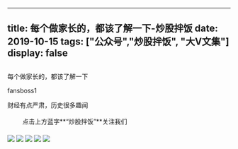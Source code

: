 
---
title:   每个做家长的，都该了解一下-炒股拌饭
date: 2019-10-15
tags: ["公众号","炒股拌饭", "大V文集"]
display: false
---


## 



每个做家长的，都该了解一下




fansboss1




财经有点严肃，历史很多趣闻


<img class="__bg_gif" data-ratio="1" data-type="gif" data-w="400" src="https://mmbiz.qpic.cn/mmbiz_gif/Lvm6UAoJibrP9JEWQRXR3swLXRYlFicicbg2q6gYPiapiaCkPr8GibxibGO0jcDe76cnAUJ3KBkCmyTIZBueDAOslJ0Zw/640?wx_fmt=gif" style="margin-right: auto;margin-left: auto;font-size: 16px;text-align: left;border-width: 0px;border-color: currentcolor;text-indent: 2em;letter-spacing: 1px;font-family: 微软雅黑, sans-serif;vertical-align: middle;display: inline-block;overflow-wrap: break-word;box-sizing: border-box !important;word-wrap: break-word !important;visibility: visible !important;width: 30px !important;"/>&nbsp;点击上方蓝字**“炒股拌饭”**关注我们

<img class="rich_pages" data-ratio="0.6488439306358381" data-s="300,640" src="https://mmbiz.qpic.cn/mmbiz_png/tnE2st4BmibbWOagcQcTmQj9ljYV8zLHibDeoVGibOHm2icw0pmiaeicYsp8E8FkNEVSpspzhb3mltyS6lvtvW2JHia1A/640?wx_fmt=png" data-type="png" data-w="692" style=""/>

<img class="rich_pages" data-ratio="1.3865740740740742" data-s="300,640" src="https://mmbiz.qpic.cn/mmbiz_png/tnE2st4BmibbWOagcQcTmQj9ljYV8zLHibvk4YYTSrKsJkYkibVticul74TEREnfCrWz7hAlMXvmS23Pf5D6ydsEYg/640?wx_fmt=png" data-type="png" data-w="432" style=""/>

<img class="rich_pages" data-ratio="0.3309248554913295" data-s="300,640" src="https://mmbiz.qpic.cn/mmbiz_png/tnE2st4BmibbWOagcQcTmQj9ljYV8zLHib5H8TwqRSXC0B2ib4iaTl6TLmg9G0BFoNyfzAIrkPeJkomIHO9JHlnZRw/640?wx_fmt=png" data-type="png" data-w="692" style=""/>

<img class="rich_pages" data-ratio="0.6406926406926406" data-s="300,640" src="https://mmbiz.qpic.cn/mmbiz_png/tnE2st4BmibbWOagcQcTmQj9ljYV8zLHibVRHWYWIseKHcrKkm9tkD5dzcglqro6hnoRUcQbbkCdVGSHqG8Pb6kg/640?wx_fmt=png" data-type="png" data-w="693"/>

<img class="rich_pages" data-ratio="1.0028901734104045" data-s="300,640" src="https://mmbiz.qpic.cn/mmbiz_png/tnE2st4BmibZQzD4Xzu04osqjt8aN7ylVzMMyaP3aNnCXCZvIibhlUibSpNoTyJQoJR3aa1ySf6j5iaSMRQqNzxorQ/640?wx_fmt=png" data-type="png" data-w="692" style=""/>

<mp-miniprogram class="miniprogram_element" data-miniprogram-appid="wxe186f230ce102b30" data-miniprogram-path="/pages/middle/middle?id=1044391&amp;path=/product/product&amp;planId=128224&amp;productId=103890" data-miniprogram-nickname="保险精品汇" data-miniprogram-avatar="http://mmbiz.qpic.cn/mmbiz_png/HhoXzRgrbBxInZ2ic8nopsLp3Dw8gQRRVs8wadZ7KESlruAiaiapmJu1zDJu4pq0icVKRabR9usa7t8YQVLFSdwJ1w/640?wx_fmt=png&amp;wxfrom=200" data-miniprogram-title="妈咪宝贝" data-miniprogram-imageurl="http://mmbiz.qpic.cn/mmbiz_jpg/tnE2st4BmibbWOagcQcTmQj9ljYV8zLHibDzWXGIEuSLAfibALJsOU4s9OLnn2BW6icdsVGicI4uUI9FnTG19qLUsYA/0?wx_fmt=jpeg" data-miniprogram-type="card" data-miniprogram-servicetype="0"></mp-miniprogram>








